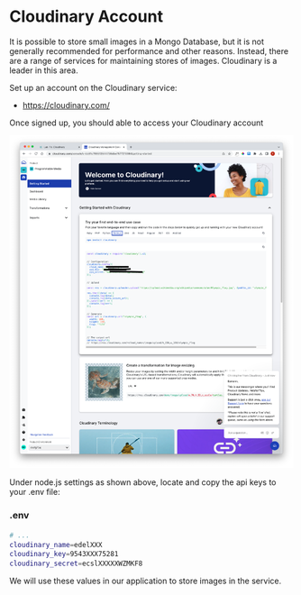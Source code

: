 # Cloudinary Account

It is possible to store small images in a Mongo Database, but it is not generally recommended for performance and other reasons. Instead, there are a range of services for maintaining stores of images. Cloudinary is a leader in this area.

Set up an account on the Cloudinary service:

- <https://cloudinary.com/>

Once signed up, you should able to access your Cloudinary account

![](img/01.png)

Under node.js settings as shown above, locate and copy the api keys to your .env file:

### .env

~~~bash
# ...
cloudinary_name=edelXXX
cloudinary_key=9543XXX75281
cloudinary_secret=ecslXXXXXWZMKF8
~~~

We will use these values in our application to store images in the service.